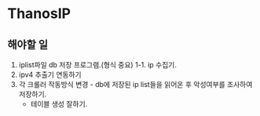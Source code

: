 # ThanosIP

## 해야할 일
1. iplist파일 db 저장 프로그램.(형식 중요)
1-1. ip 수집기.
2. ipv4 추출기 연동하기
3. 각 크롤러 작동방식 변경 - db에 저장된 ip list들을 읽어온 후 악성여부를 조사하여 저장하기.
   - 테이블 생성 잘하기.
